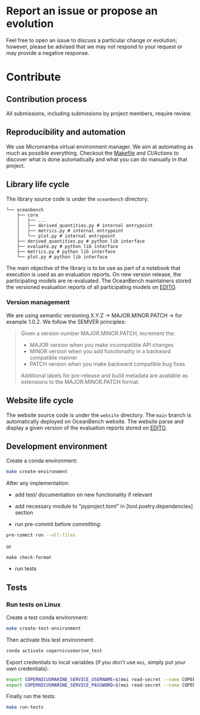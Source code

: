 # Report an issue or propose an evolution

Feel free to open an issue to discuss a particular change or evolution; however, please be advised that we may not respond to your request or may provide a negative response.

# Contribute

## Contribution process

All submissions, including submissions by project members, require review.

## Reproducibility and automation

We use Micromamba virtual environment manager.
We aim at automating as much as possible everything.
Checkout the [Makefile](Makefile) and CI/Actions to discover what is done automatically and what you can do manually in that project.

## Library life cycle

The library source code is under the `oceanbench` directory:
```
└── oceanbench
    ├── core
    │   ├── ...
    │   ├── derived_quantities.py # internal entrypoint
    │   ├── metrics.py # internal entrypoint
    │   └── plot.py # internal entrypoint
    ├── derived_quantities.py # python lib interface
    ├── evaluate.py # python lib interface
    ├── metrics.py # python lib interface
    └── plot.py # python lib interface
```

The main objective of the library is to be use as part of a notebook that execution is used as an evaluation reports.
On new version release, the participating models are re-evaluated.
The OceanBench maintainers stored the versioned evaluation reports of all participating models on [EDITO](https://datalab.dive.edito.eu/my-files/project-oceanbench/public/evaluation-reports/).

### Version management

We are using semantic versioning X.Y.Z → MAJOR.MINOR.PATCH → for example 1.0.2. We follow the SEMVER principles:

>Given a version number MAJOR.MINOR.PATCH, increment the:
>
>- MAJOR version when you make incompatible API changes
>- MINOR version when you add functionality in a backward compatible manner
>- PATCH version when you make backward compatible bug fixes
>
>Additional labels for pre-release and build metadata are available as extensions to the MAJOR.MINOR.PATCH format.

## Website life cycle

The website source code is under the `website` directory.
The `main` branch is automatically deployed on OceanBench website.
The website parse and display a given version of the evaluation reports stored on [EDITO](https://datalab.dive.edito.eu/my-files/project-oceanbench/public/evaluation-reports/).

## Development environment

Create a conda environment:

```sh
make create-environment
```

After any implementation:

- add test/ documentation on new functionality if relevant

- add necessary module to "pyproject.toml" in [tool.poetry.dependencies] section

- run pre-commit before committing:

``` sh
pre-commit run --all-files
```
or
```
make check-format
```

- run tests

## Tests

### Run tests on Linux

Create a test conda environment:

```sh
make create-test-environment
```

Then activate this test environment:

```sh
conda activate copernicusmarine_test
```

Export credentials to local variables (if you don't use `moi`, simply put your own credentials):

```sh
export COPERNICUSMARINE_SERVICE_USERNAME=$(moi read-secret --name COPERNICUSMARINE_SERVICE_USERNAME)
export COPERNICUSMARINE_SERVICE_PASSWORD=$(moi read-secret --name COPERNICUSMARINE_SERVICE_PASSWORD)
```

Finally run the tests:

```sh
make run-tests
```

